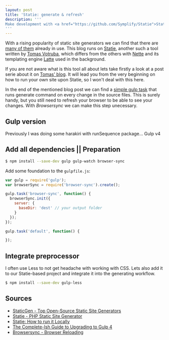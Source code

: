 ```yaml
---
layout: post
title: 'Statie: generate & refresh'
description: '''
Make development with <a href="https://github.com/Symplify/Statie">Statie</a> a bit more convenient with little use of <a href="http://gulpjs.com/">gulp</a> and <a href="https://browsersync.io/">Browsersync</a>. We will also take a look on how to implement <a href="http://lesscss.org/">Less</a> preprocessor in the workflow.
'''
---
```


With a rising popularity of static site generators we can find that there are [many of them][1] already in use. This blog runs on [Statie][2], another such a tool written by [Tomas Votruba](https://www.tomasvotruba.cz/), which differs from the others with [Nette](https://nette.org/) and its templating engine [Latte](https://latte.nette.org/) used in the background.

If you are not aware what is this tool all about lets take firstly a look at a post serie about it on [Tomas' blog][3]. It will lead you from the very beginning on how to run your own site upon Statie, so I won't deal with this here.

In the end of the mentioned blog post we can find a [simple gulp task](https://www.tomasvotruba.cz/blog/2017/02/20/statie-how-to-run-it-locally/#minitip-use-gulp-work-for-you) that runs generate command on every change in the source files. This is surely handy, but you still need to refresh your browser to be able to see your changes. With <em>Browsersync</em> we can make this step unecessary.

## Gulp version
Previously I was doing some harakiri with runSequence package... Gulp v4

## Add all dependencies || Preparation

``` bash
$ npm install --save-dev gulp gulp-watch browser-sync
```

Add some foundation to the `gulpfile.js`:

``` javascript
var gulp = require('gulp');
var browserSync = require('browser-sync').create();

gulp.task('browser-sync', function() {
  browserSync.init({
    server: {
      baseDir: 'dest' // your output folder
    }
  });
});

gulp.task('default', function() {

});
```

## Integrate preprocessor
I often use Less to not get headache with working with CSS. Lets also add it to our Statie-based project and integrate it into the generating workflow.

``` bash
$ npm install --save-dev gulp-less
```

## Sources
- [StaticGen - Top Open-Source Static Site Generators][1]
- [Statie - PHP Static Site Generator][2]
- [Statie: How to run it Locally][3]
- [The Complete-Ish Guide to Upgrading to Gulp 4](https://www.joezimjs.com/javascript/complete-guide-upgrading-gulp-4/)
- [Browsersync - Browser Reloading](https://www.browsersync.io/docs/gulp#gulp-reload)

[1]: http://www.staticgen.com/
[2]: https://github.com/Symplify/Statie
[3]: https://www.tomasvotruba.cz/blog/2017/02/20/statie-how-to-run-it-locally/
